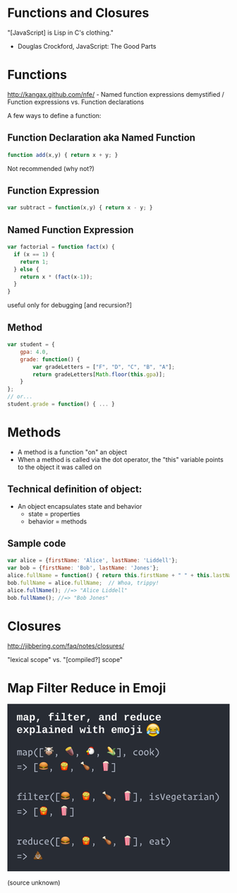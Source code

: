 # Functions and Closures

"[JavaScript] is Lisp in C's clothing."
 - Douglas Crockford, JavaScript: The Good Parts

# Functions

http://kangax.github.com/nfe/ - Named function expressions demystified / Function expressions vs. Function declarations

A few ways to define a function:

## Function Declaration aka Named Function

```javascript
function add(x,y) { return x + y; }
```

Not recommended (why not?)

## Function Expression

```javascript
var subtract = function(x,y) { return x - y; }
```

## Named Function Expression

```javascript
var factorial = function fact(x) {
  if (x == 1) {
    return 1;
  } else {
    return x * (fact(x-1));
  }
}
```

useful only for debugging [and recursion?]

## Method

```javascript
var student = {
    gpa: 4.0,
    grade: function() {
        var gradeLetters = ["F", "D", "C", "B", "A"];
        return gradeLetters[Math.floor(this.gpa)];
    }
};
// or...
student.grade = function() { ... }
```

# Methods

* A method is a function "on" an object
* When a method is called via the dot operator, the "this" variable points to the object it was called on

## Technical definition of object:
* An object encapsulates state and behavior
    * state = properties
    * behavior = methods

## Sample code

```javascript
var alice = {firstName: 'Alice', lastName: 'Liddell'};
var bob = {firstName: 'Bob', lastName: 'Jones'};
alice.fullName = function() { return this.firstName + " " + this.lastName; }
bob.fullName = alice.fullName;  // Whoa, trippy!
alice.fullName(); //=> "Alice Liddell"
bob.fullName(); //=> "Bob Jones"
```

# Closures

<http://jibbering.com/faq/notes/closures/>

"lexical scope" vs. "[compiled?] scope"

# Map Filter Reduce in Emoji

![map filter reduce in emoji](../images/map-filter-reduce-in-emoji.png)

(source unknown)

